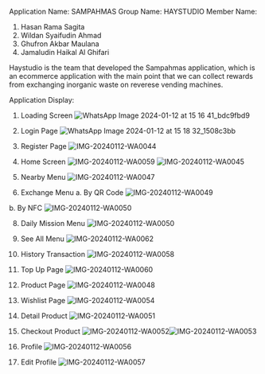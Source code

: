 Application Name:  SAMPAHMAS
Group Name:  HAYSTUDIO
Member Name:
1) Hasan Rama Sagita
2) Wildan Syaifudin Ahmad
3) Ghufron Akbar Maulana
4) Jamaludin Haikal Al Ghifari

Haystudio is the team that developed the Sampahmas application,
which is an ecommerce application with the main point that we can
collect rewards from exchanging inorganic waste on reverese 
vending machines.

Application Display:

1. Loading Screen
![WhatsApp Image 2024-01-12 at 15 16 41_bdc9fbd9](https://github.com/ghufronakbar/sampahmas/assets/104415819/8868a1e2-6ad5-47ab-a98c-9913282965ae)

2. Login Page
![WhatsApp Image 2024-01-12 at 15 18 32_1508c3bb](https://github.com/ghufronakbar/sampahmas/assets/104415819/7f014126-7105-46ed-b7a1-883cd3bf0dff)

3. Register Page
![IMG-20240112-WA0044](https://github.com/ghufronakbar/sampahmas/assets/104415819/f7a22976-ccf9-4ff9-9644-36547a5a0922)

4. Home Screen
![IMG-20240112-WA0059](https://github.com/ghufronakbar/sampahmas/assets/104415819/1cd2434c-c56e-4045-94e0-91563859d336) ![IMG-20240112-WA0045](https://github.com/ghufronakbar/sampahmas/assets/104415819/b8b532de-4257-4c6e-815f-bd25283ed9e6)

5. Nearby Menu
![IMG-20240112-WA0047](https://github.com/ghufronakbar/sampahmas/assets/104415819/87b2897c-0d68-48a4-b82d-ceafb7aa753a)

6. Exchange Menu
a. By QR Code
![IMG-20240112-WA0049](https://github.com/ghufronakbar/sampahmas/assets/104415819/e6f187ce-b200-42b3-92e1-0b7bb2ad2fca)

b. By NFC
![IMG-20240112-WA0050](https://github.com/ghufronakbar/sampahmas/assets/104415819/ba055a82-025e-421e-b4b3-5242a9f16839)


8. Daily Mission Menu
![IMG-20240112-WA0050](https://github.com/ghufronakbar/sampahmas/assets/104415819/07a9f548-9fd3-463f-8378-74dbae924c1e)

9. See All Menu
![IMG-20240112-WA0062](https://github.com/ghufronakbar/sampahmas/assets/104415819/5f14bd4c-2e6e-42b6-9633-ce5814e296cf)


10. History Transaction
![IMG-20240112-WA0058](https://github.com/ghufronakbar/sampahmas/assets/104415819/354f5946-ed9a-433c-aed2-a7650270013d)

11. Top Up Page
![IMG-20240112-WA0060](https://github.com/ghufronakbar/sampahmas/assets/104415819/cc6c4488-a32d-4316-b3e3-c6e9aae07de5)


12. Product Page
![IMG-20240112-WA0048](https://github.com/ghufronakbar/sampahmas/assets/104415819/ee80e6a6-553e-41ee-b95c-76253ca8de25)


13. Wishlist Page
![IMG-20240112-WA0054](https://github.com/ghufronakbar/sampahmas/assets/104415819/45ab6046-3a47-4376-b371-6128994e45de)

14. Detail Product
![IMG-20240112-WA0051](https://github.com/ghufronakbar/sampahmas/assets/104415819/801eba01-8ad8-428e-883d-b89706caef52)

15. Checkout Product
![IMG-20240112-WA0052](https://github.com/ghufronakbar/sampahmas/assets/104415819/09e9a37e-bbdc-4563-b8d9-7b4056f9caf1)![IMG-20240112-WA0053](https://github.com/ghufronakbar/sampahmas/assets/104415819/69fa2a5f-d60c-4a4b-8d09-8a4e6fa2b521)

16. Profile
![IMG-20240112-WA0056](https://github.com/ghufronakbar/sampahmas/assets/104415819/526b9c80-9ddd-4412-97f4-a878bd92da33)

17. Edit Profile
![IMG-20240112-WA0057](https://github.com/ghufronakbar/sampahmas/assets/104415819/57a5a7ba-5a8a-4406-b62a-c6569524fdd5)

